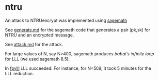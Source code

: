 # ntru
An attack to NTRUencrypt was implemented using [sagemath](https://www.sagemath.org/)

See [generate.md](./generate.md) for the sagemath code that generates a pair (pk,sk) for NTRU and an encrypted message.

See [attack.md](./attack.md) for the attack.

For large values of N, say N>400, sagemath produces _babai's infinite loop_ for LLL (we used sagemath 8.5).

In [fpylll](https://github.com/fplll/fpylll) LLL succeeded. For instance, for N=509, it took 5 minutes for the LLL reduction.
